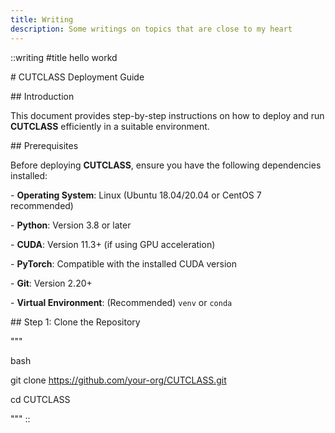 ```yaml
---
title: Writing
description: Some writings on topics that are close to my heart
---
```


::writing
#title
hello workd

\# CUTCLASS Deployment Guide

\## Introduction

This document provides step-by-step instructions on how to deploy and run **CUTCLASS** efficiently in a suitable environment.

\## Prerequisites

Before deploying **CUTCLASS**, ensure you have the following dependencies installed:

\- **Operating System**: Linux (Ubuntu 18.04/20.04 or CentOS 7 recommended)

\- **Python**: Version 3.8 or later

\- **CUDA**: Version 11.3+ (if using GPU acceleration)

\- **PyTorch**: Compatible with the installed CUDA version

\- **Git**: Version 2.20+

\- **Virtual Environment**: (Recommended) `venv` or `conda`

\## Step 1: Clone the Repository

"""

bash

git clone <https://github.com/your-org/CUTCLASS.git>

cd CUTCLASS

"""
::

